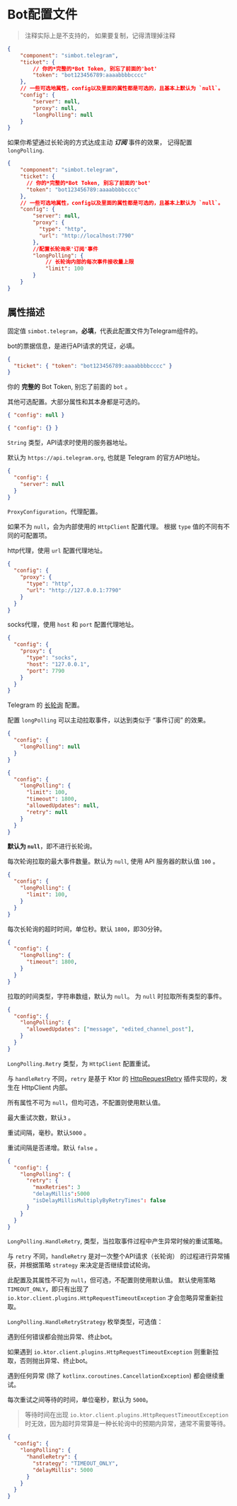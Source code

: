 # Bot配置文件

<primary-label ref="doc-wip" />

<include from="refers.md" element-id="doc-TODO"></include>

> 注释实际上是不支持的，
> 如果要复制，记得清理掉注释

```json
{
    "component": "simbot.telegram",
    "ticket": {
        // 你的*完整的*Bot Token, 别忘了前面的'bot'
        "token": "bot123456789:aaaabbbbcccc"
    },
    // 一些可选地属性，config以及里面的属性都是可选的，且基本上默认为 `null`。
    "config": {
        "server": null,
        "proxy": null,
        "longPolling": null
    }
}
```

如果你希望通过长轮询的方式达成主动 **_订阅_** 事件的效果，
记得配置 `longPolling`.

```json
{
    "component": "simbot.telegram",
    "ticket": {
      // 你的*完整的*Bot Token, 别忘了前面的'bot'
      "token": "bot123456789:aaaabbbbcccc"
    },
    // 一些可选地属性，config以及里面的属性都是可选的，且基本上默认为 `null`。
    "config": {
        "server": null,
        "proxy": {
          "type": "http",
          "url": "http://localhost:7790"
        },
        //配置长轮询来'订阅'事件
        "longPolling": {
            // 长轮询内部的每次事件接收量上限
            "limit": 100
        }
    }
}
```

## 属性描述

<deflist>
<def title="component">

固定值 `simbot.telegram`，**必填**，代表此配置文件为Telegram组件的。

</def>
<def title="ticket">

bot的票据信息，是进行API请求的凭证，必填。

```json
{
  "ticket": { "token": "bot123456789:aaaabbbbcccc" }
}
```

<deflist>
<def title="token">

你的 **完整的** Bot Token, 别忘了前面的 `bot` 。

</def>
</deflist>

</def>
<def title="config">

其他可选配置。大部分属性和其本身都是可选的。

```json
{ "config": null }
```

```json
{ "config": {} }
```

<deflist>
<def title="server">

`String` 类型，API请求时使用的服务器地址。

默认为 `https://api.telegram.org`, 也就是 Telegram 的官方API地址。

```json
{
  "config": {
    "server": null
  }
}
```

</def>
<def title="proxy">

`ProxyConfiguration`，代理配置。

如果不为 `null`，会为内部使用的 `HttpClient` 配置代理。
根据 `type` 值的不同有不同的可配置项。

<deflist>
<def title="type='http'">

http代理，使用 `url` 配置代理地址。

```json
{
  "config": {
    "proxy": {
      "type": "http",
      "url": "http://127.0.0.1:7790"
    }
  }
}
```

</def>
<def title="type='socks'">

socks代理，使用 `host` 和 `port` 配置代理地址。

```json
{
  "config": {
    "proxy": {
      "type": "socks",
      "host": "127.0.0.1",
      "port": 7790
    }
  }
}
```

</def>
</deflist>
</def>
<def title="longPolling">

Telegram 的 [长轮询](https://core.telegram.org/bots/api#getupdates) 
配置。

配置 `longPolling` 可以主动拉取事件，以达到类似于 “事件订阅” 的效果。

```json
{
  "config": {
    "longPolling": null
  }
}
```

```json
{
  "config": {
    "longPolling": {
      "limit": 100,
      "timeout": 1800,
      "allowedUpdates": null,
      "retry": null
    }
  }
}
```

**默认为 `null`**，即不进行长轮询。

<deflist>
<def title="limit">

每次轮询拉取的最大事件数量。默认为 `null`, 使用 API 服务器的默认值 `100` 。

```json
{
  "config": {
    "longPolling": {
      "limit": 100,
    }
  }
}
```
</def>
<def title="timeout">

每次长轮询的超时时间，单位秒。默认 `1800`，即30分钟。

```json
{
  "config": {
    "longPolling": {
      "timeout": 1800,
    }
  }
}
```
</def>
<def title="allowedUpdates">

拉取的时间类型，字符串数组，默认为 `null`。
为 `null` 时拉取所有类型的事件。

```json
{
  "config": {
    "longPolling": {
      "allowedUpdates": ["message", "edited_channel_post"],
    }
  }
}
```

</def>
<def title="retry">

`LongPolling.Retry` 类型，为 `HttpClient` 配置重试。

与 `handleRetry` 不同，`retry` 是基于 Ktor 的 
[HttpRequestRetry](https://ktor.io/docs/client-request-retry.html#install_plugin)
插件实现的，发生在 HttpClient 内部。

所有属性不可为 `null`，但均可选，不配置则使用默认值。

<deflist>
<def title="maxRetries">

最大重试次数，默认`3` 。
</def>
<def title="delayMillis">

重试间隔，毫秒。默认`5000` 。
</def>
<def title="isDelayMillisMultiplyByRetryTimes">

重试间隔是否递增。默认 `false` 。
</def>
</deflist>

```json
{
  "config": {
    "longPolling": {
      "retry": {
        "maxRetries": 3
        "delayMillis":5000
        "isDelayMillisMultiplyByRetryTimes": false
      }
    }
  }
}
```

</def>
<def title="handleRetry">

`LongPolling.HandleRetry`, 类型，当拉取事件过程中产生异常时候的重试策略。

与 `retry` 不同，`handleRetry` 是对一次整个API请求（长轮询）
的过程进行异常捕获，并根据策略 `strategy` 来决定是否继续尝试轮询。

此配置及其属性不可为 `null`，但可选，不配置则使用默认值。
默认使用策略 `TIMEOUT_ONLY`，即只有出现了
`io.ktor.client.plugins.HttpRequestTimeoutException`
才会忽略异常重新拉取。

<deflist>
<def title="strategy">

`LongPolling.HandleRetryStrategy` 枚举类型，可选值：

<deflist style="medium">
<def title="NONE">遇到任何错误都会抛出异常、终止bot。</def>
<def title="TIMEOUT_ONLY">

如果遇到 
`io.ktor.client.plugins.HttpRequestTimeoutException`
则重新拉取，否则抛出异常、终止bot。

</def>
<def title="ALL">

遇到任何异常 (除了 `kotlinx.coroutines.CancellationException`)
都会继续重试。

</def>
</deflist>
</def>
<def title="delayMillis">

每次重试之间等待的时间，单位毫秒，默认为 `5000`。

> 等待时间在出现
> `io.ktor.client.plugins.HttpRequestTimeoutException`
> 时无效，因为超时异常算是一种长轮询中的预期内异常，通常不需要等待。

</def>
</deflist>

```json
{
  "config": {
    "longPolling": {
      "handleRetry": {
        "strategy": "TIMEOUT_ONLY",
        "delayMillis": 5000
      }
    }
  }
}
```

</def>

</deflist>

</def>
</deflist>

</def>
</deflist>